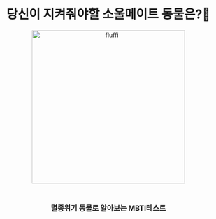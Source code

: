<h1 align="center">당신이 지켜줘야할 소울메이트 동물은?🦆</h1>

<div align="center">
  <img src="https://github.com/numble-mbti/.github/assets/96231175/2201fe52-7e27-43f2-bbd0-c95713961abc" alt="fluffi" style="width: 350px; margin-bottom: 20px" />
  <h3>멸종위기 동물로 알아보는 MBTI테스트</h3>
</div>

